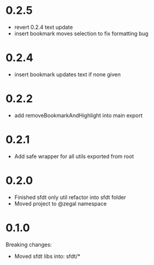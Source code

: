 # 0.2.5

 - revert 0.2.4 text update
 - insert bookmark moves selection to fix formatting bug

# 0.2.4

 - insert bookmark updates text if none given

# 0.2.2

- add removeBookmarkAndHighlight into main export

# 0.2.1

- Add safe wrapper for all utils exported from root

# 0.2.0

- Finished sfdt only util refactor into sfdt folder
- Moved project to @zegal namespace

# 0.1.0

Breaking changes:

- Moved sfdt libs into: sfdt/*



